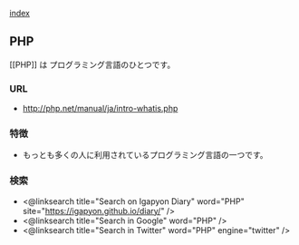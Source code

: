 [index](https://igapyon.github.io/diary/keyword/index.html)

## PHP

[[PHP]] は プログラミング言語のひとつです。

### URL

* http://php.net/manual/ja/intro-whatis.php

### 特徴

* もっとも多くの人に利用されているプログラミング言語の一つです。

### 検索

* <@linksearch title="Search on Igapyon Diary" word="PHP" site="https://igapyon.github.io/diary/" />
* <@linksearch title="Search in Google" word="PHP" />
* <@linksearch title="Search in Twitter" word="PHP" engine="twitter" />

